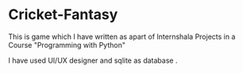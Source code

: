 # Cricket-Fantasy
 
This is game which I have written as apart of Internshala Projects in a Course "Programming with Python" 

I have used UI/UX designer and sqlite as database .

